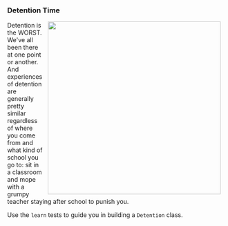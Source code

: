 

### Detention Time
<img src="https://after-school-assets.s3.amazonaws.com/breakfast-club.jpg" width="400px" align="right" hspace="10"> Detention is the WORST. We've all been there at one point or another. And experiences of detention are generally pretty similar regardless of where you come from and what kind of school you go to: sit in a classroom and mope with a grumpy teacher staying after school to punish you.

Use the `learn` tests to guide you in building a `Detention` class.


